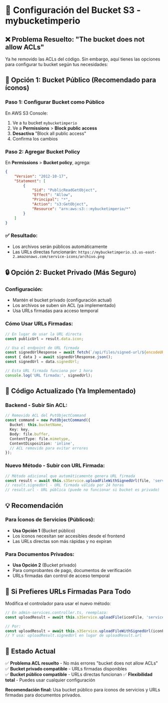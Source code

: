 # 🔧 Configuración del Bucket S3 - mybucketimperio

## ❌ Problema Resuelto: "The bucket does not allow ACLs"

Ya he removido las ACLs del código. Sin embargo, aquí tienes las opciones para configurar tu bucket según tus necesidades:

## 🎯 Opción 1: Bucket Público (Recomendado para íconos)

### Paso 1: Configurar Bucket como Público
En AWS S3 Console:
1. Ve a tu bucket `mybucketimperio`
2. Ve a **Permissions** > **Block public access**
3. **Desactiva** "Block all public access"
4. Confirma los cambios

### Paso 2: Agregar Bucket Policy
En **Permissions** > **Bucket policy**, agrega:

```json
{
    "Version": "2012-10-17",
    "Statement": [
        {
            "Sid": "PublicReadGetObject",
            "Effect": "Allow",
            "Principal": "*",
            "Action": "s3:GetObject",
            "Resource": "arn:aws:s3:::mybucketimperio/*"
        }
    ]
}
```

### ✅ Resultado:
- Los archivos serán públicos automáticamente
- Las URLs directas funcionarán: `https://mybucketimperio.s3.us-east-2.amazonaws.com/service-icons/archivo.png`

## 🔒 Opción 2: Bucket Privado (Más Seguro)

### Configuración:
- Mantén el bucket privado (configuración actual)
- Los archivos se suben sin ACL (ya implementado)
- Usa URLs firmadas para acceso temporal

### Cómo Usar URLs Firmadas:
```javascript
// En lugar de usar la URL directa
const publicUrl = result.data.icon;

// Usa el endpoint de URL firmada
const signedUrlResponse = await fetch(`/api/files/signed-url/${encodeURIComponent(result.data.key)}?expires=3600`);
const { data } = await signedUrlResponse.json();
const signedUrl = data.signedUrl;

// Esta URL firmada funciona por 1 hora
console.log('URL firmada:', signedUrl);
```

## 🚀 Código Actualizado (Ya Implementado)

### Backend - Subir Sin ACL:
```typescript
// Removido ACL del PutObjectCommand
const command = new PutObjectCommand({
  Bucket: this.bucketName,
  Key: key,
  Body: file.buffer,
  ContentType: file.mimetype,
  ContentDisposition: 'inline',
  // ACL removido para evitar errores
});
```

### Nuevo Método - Subir con URL Firmada:
```typescript
// Método adicional que automáticamente genera URL firmada
const result = await this.s3Service.uploadFileWithSignedUrl(file, 'service-icons', 86400);
// result.signedUrl - URL firmada válida por 24 horas
// result.url - URL pública (puede no funcionar si bucket es privado)
```

## 💡 Recomendación

### Para Íconos de Servicios (Públicos):
- **Usa Opción 1** (Bucket público)
- Los íconos necesitan ser accesibles desde el frontend
- Las URLs directas son más rápidas y no expiran

### Para Documentos Privados:
- **Usa Opción 2** (Bucket privado)
- Para comprobantes de pago, documentos de verificación
- URLs firmadas dan control de acceso temporal

## 🔧 Si Prefieres URLs Firmadas Para Todo

Modifica el controlador para usar el nuevo método:

```typescript
// En admin-services.controller.ts, reemplaza:
const uploadResult = await this.s3Service.uploadFile(iconFile, 'service-icons');

// Por:
const uploadResult = await this.s3Service.uploadFileWithSignedUrl(iconFile, 'service-icons', 86400);
// Y usa: uploadResult.signedUrl en lugar de uploadResult.url
```

## 🎉 Estado Actual

✅ **Problema ACL resuelto** - No más errores "bucket does not allow ACLs"
✅ **Bucket privado compatible** - URLs firmadas disponibles  
✅ **Bucket público compatible** - URLs directas funcionan
✅ **Flexibilidad total** - Puedes usar cualquier configuración

**Recomendación final:** Usa bucket público para íconos de servicios y URLs firmadas para documentos privados.
